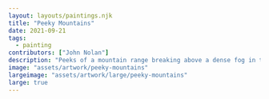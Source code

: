 ```yaml
---
layout: layouts/paintings.njk
title: "Peeky Mountains"
date: 2021-09-21
tags: 
  - painting
contributors: ["John Nolan"]
description: "Peeks of a mountain range breaking above a dense fog in the distance."
image: "assets/artwork/peeky-mountains"
largeimage: "assets/artwork/large/peeky-mountains"
large: true
---
```

